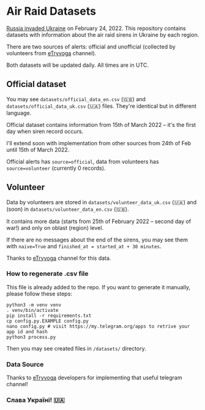 # Air Raid Datasets

[Russia invaded Ukraine](https://war.ukraine.ua) on February 24, 2022.
This repository contains datasets with information about
the air raid sirens in Ukraine by each region.

There are two sources of alerts: official
and unofficial (collected by volunteers from [eTryvoga](https://app.etryvoga.com) channel).

Both datasets will be updated daily. All times are in UTC.

## Official dataset

You may see `datasets/official_data_en.csv` (🇬🇧) and `datasets/official_data_uk.csv` (🇺🇦) files.
They're identical but in different language.

Official dataset contains information from 15th of March 2022 – it's the first day when siren record occurs.

I'll extend soon with implementation from other sources from 24th of Feb until 15th of March 2022.

Official alerts has `source=official`, data from volunteers has `source=volunteer` (currently 0 records).

## Volunteer

Data by volunteers are stored in `datasets/volunteer_data_uk.csv` (🇺🇦) and (soon) in `datasets/volunteer_data_en.csv` (🇬🇧).

It contains more data (starts from 25th of February 2022 – second day of war!) and only on oblast (region) level.

If there are no messages about the end of the sirens,
you may see them with `naive=True` and `finished_at = started_at + 30 minutes`.

Thanks to [eTryvoga](https://app.etryvoga.com) channel for this data.


### How to regenerate .csv file

This file is already added to the repo. If you want to generate it manually, please follow these steps:

```shell
python3 -m venv venv
. venv/bin/activate
pip install -r requirements.txt
cp config.py.EXAMPLE config.py
nano config.py # visit https://my.telegram.org/apps to retrive your app id and hash
python3 process.py
```

Then you may see created files in `/datasets/` directory.

### Data Source

Thanks to [eTryvoga](https://app.etryvoga.com) developers for implementing that useful telegram channel!

### Слава Україні! 🇺🇦
